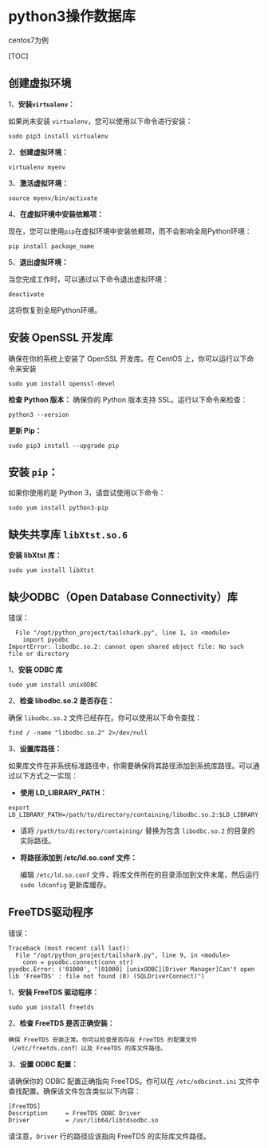 # python3操作数据库

centos7为例

[TOC]

## 创建虚拟环境

1、**安装`virtualenv`：**

如果尚未安装 `virtualenv`，您可以使用以下命令进行安装：

```shell
sudo pip3 install virtualenv
```

2、**创建虚拟环境：**

```shell
virtualenv myenv
```

3、**激活虚拟环境：**

```shell
source myenv/bin/activate
```

4、**在虚拟环境中安装依赖项：**

现在，您可以使用`pip`在虚拟环境中安装依赖项，而不会影响全局Python环境：

```shell
pip install package_name
```

5、**退出虚拟环境：**

当您完成工作时，可以通过以下命令退出虚拟环境：

```shell
deactivate
```

这将恢复到全局Python环境。

## **安装 OpenSSL 开发库**

 确保在你的系统上安装了 OpenSSL 开发库。在 CentOS 上，你可以运行以下命令来安装

```shell
sudo yum install openssl-devel
```

**检查 Python 版本：** 确保你的 Python 版本支持 SSL。运行以下命令来检查：

```shell
python3 --version
```

**更新 Pip：**

```shell
sudo pip3 install --upgrade pip
```

## **安装 `pip`：**

如果你使用的是 Python 3，请尝试使用以下命令：

```shell
sudo yum install python3-pip
```

## 缺失共享库 `libXtst.so.6`

**安装 libXtst 库：**

```shell
sudo yum install libXtst
```

## 缺少ODBC（Open Database Connectivity）库

错误：

```shell
  File "/opt/python_project/tailshark.py", line 1, in <module>
    import pyodbc
ImportError: libodbc.so.2: cannot open shared object file: No such file or directory
```

1、**安装 ODBC 库**

```shell
sudo yum install unixODBC
```

2、**检查 libodbc.so.2 是否存在：**

确保 `libodbc.so.2` 文件已经存在。你可以使用以下命令查找：

```shell
find / -name "libodbc.so.2" 2>/dev/null
```

3、**设置库路径：**

如果库文件在非系统标准路径中，你需要确保将其路径添加到系统库路径。可以通过以下方式之一实现：

- **使用 LD_LIBRARY_PATH：**

```shell
export LD_LIBRARY_PATH=/path/to/directory/containing/libodbc.so.2:$LD_LIBRARY_PATH
```

- 请将 `/path/to/directory/containing/` 替换为包含 `libodbc.so.2` 的目录的实际路径。

- **将路径添加到 /etc/ld.so.conf 文件：**

  编辑 `/etc/ld.so.conf` 文件，将库文件所在的目录添加到文件末尾，然后运行 `sudo ldconfig` 更新库缓存。

## FreeTDS驱动程序

错误：

```shell
Traceback (most recent call last):
  File "/opt/python_project/tailshark.py", line 9, in <module>
    conn = pyodbc.connect(conn_str)
pyodbc.Error: ('01000', "[01000] [unixODBC][Driver Manager]Can't open lib 'FreeTDS' : file not found (0) (SQLDriverConnect)")
```

1、**安装 FreeTDS 驱动程序：**

```shell
sudo yum install freetds
```

2、**检查 FreeTDS 是否正确安装：**

```shell
确保 FreeTDS 安装正常。你可以检查是否存在 FreeTDS 的配置文件（/etc/freetds.conf）以及 FreeTDS 的库文件路径。
```

3、**设置 ODBC 配置：**

请确保你的 ODBC 配置正确指向 FreeTDS。你可以在 `/etc/odbcinst.ini` 文件中查找配置。确保该文件包含类似以下内容：

```shell
[FreeTDS]
Description     = FreeTDS ODBC Driver
Driver          = /usr/lib64/libtdsodbc.so
```

请注意，`Driver` 行的路径应该指向 FreeTDS 的实际库文件路径。

